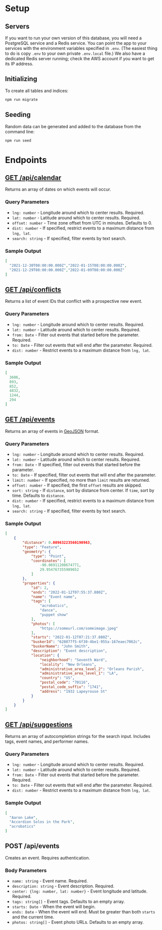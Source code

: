 # Setup

## Servers

If you want to run your own version of this database, you will need a PostgreSQL service and a Redis service. You can point the app to your services with the environment variables specified in `.env`. (The easiest thing to do is copy `.env` to your own private `.env.local` file.) We also have a dedicated Redis server running; check the AWS account if you want to get its IP address.

##  Initializing

To create all tables and indices:

```sh
npm run migrate
```

## Seeding

Random data can be generated and added to the database from the command line:

```sh
npm run seed
```

# Endpoints
## [GET /api/calendar](https://www.buskr.life/api/calendar?lat=29.954767355989652&lng=-90.06911208674771)

Returns an array of dates on which events will occur.

### Query Parameters

- `lng: number` - Longitude around which to center results. Required.
- `lat: number` - Latitude around which to center results. Required.
- `offset: number` - Time zone offset from UTC in minutes. Defaults to 0.
- `dist: number` - If specified, restrict events to a maximum distance from `lng, lat`.
- `search: string` - If specified, filter events by text search.

### Sample Output

```json
[
  "2021-12-30T08:00:00.000Z","2022-01-15T08:00:00.000Z",
  "2021-12-29T08:00:00.000Z","2022-01-09T08:00:00.000Z"
]
```

## [GET /api/conflicts](https://www.buskr.life/api/conflicts?lat=29.954767355989652&lng=-90.06911208674771)

Returns a list of event IDs that conflict with a prospective new event.

### Query Parameters

- `lng: number` - Longitude around which to center results. Required.
- `lat: number` - Latitude around which to center results. Required.
- `from: Date` - Filter out events that started before the parameter. Required.
- `to: Date` - Filter out events that will end after the parameter. Required.
- `dist: number` - Restrict events to a maximum distance from `lng, lat`.

### Sample Output

```json
[
  3606,
  893,
  852,
  4832,
  1244,
  294
]
```

## [GET /api/events](https://www.buskr.life/api/events?lat=29.954767355989652&lng=-90.06911208674771)

Returns an array of events in [GeoJSON](https://geojson.org/) format.

### Query Parameters

- `lng: number` - Longitude around which to center results. Required.
- `lat: number` - Latitude around which to center results. Required.
- `from: Date` - If specified, filter out events that started before the parameter.
- `to: Date` - If specified, filter out events that will end after the parameter.
- `limit: number` - If specified, no more than `limit` results are returned.
- `offset: number` - If specified, the first `offset` results are skipped.
- `sort: string` - If `distance`, sort by distance from center. If `time`, sort by time. Defaults to `distance`.
- `dist: number` - If specified, restrict events to a maximum distance from `lng, lat`.
- `search: string` - If specified, filter events by text search.

### Sample Output

```json
[
    {
        "distance": 0.00963223560190963,
        "type": "Feature",
        "geometry": {
            "type": "Point",
            "coordinates": [
                -90.06911208674771,
                29.954767355989652
            ]
        },
        "properties": {
            "id": 2,
            "ends": "2022-01-12T07:55:37.880Z",
            "name": "Event name",
            "tags": [
                "acrobatics",
                "dance",
                "puppet show"
            ],
            "photos": [
                "https://someurl.com/someimage.jpeg"
            ],
            "starts": "2022-01-12T07:21:37.880Z",
            "buskerId": "628077f5-6f30-4be1-955a-167eaec7062c",
            "buskerName": "John Smith",
            "description": "Event description",
            "location": {
                "neighborhood": "Seventh Ward",
                "locality": "New Orleans",
                "administrative_area_level_2": "Orleans Parish",
                "administrative_area_level_1": "LA",
                "country": "US",
                "postal_code": "70116",
                "postal_code_suffix": "1741",
                "address": "1932 Lapeyrouse St"
            }
        }
    }
]
```

## [GET /api/suggestions](https://www.buskr.life/suggestions?lng=-90.06911208674771&lat=29.954767355989652&from=2021-12-23T08%3A00%3A00.000Z&to=2022-12-23T08%3A00%3A00.000Z)

Returns an array of autocompletion strings for the search input. Includes tags, event names, and performer names.

### Query Parameters

- `lng: number` - Longitude around which to center results. Required.
- `lat: number` - Latitude around which to center results. Required.
- `from: Date` - Filter out events that started before the parameter. Required.
- `to: Date` - Filter out events that will end after the parameter. Required.
- `dist: number` - Restrict events to a maximum distance from `lng, lat`.

### Sample Output

```json
[
  "Aaron Lake",
  "Accordion Solos in the Park",
  "acrobatics"
]
```

## POST /api/events

Creates an event. Requires authentication.

### Body Parameters

- `name: string` - Event name. Required.
- `description: string` - Event description. Required.
- `center: {lng: number, lat: number}` - Event longitude and latitude. Required.
- `tags: string[]` - Event tags. Defaults to an empty array.
- `starts: Date` - When the event will begin.
- `ends: Date` - When the event will end. Must be greater than both `starts` and the current time.
- `photos: string[]` - Event photo URLs. Defaults to an empty array.
